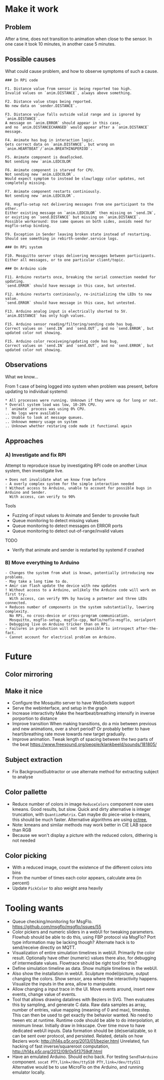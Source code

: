 
# Make it work

## Problem
After a time, does not transition to animation when close to the sensor.
In one case it took 10 minutes, in another case 5 minutes.

## Possible causes
What could cause problem, and how to observe symptoms of such a cause.

```
### In RPi code

F1. Distance value from sensor is being reported too high.
Invalid values on `anim.DISTANCE`, always above something.

F2. Distance value stops being reported.
No new data on `sender.DISTANCE`.

F3. Distance value falls outside valid range and is ignored by `anim.DISTANCE`.
A message on `anim.ERROR` should appear in this case,
and no `anim.DISTANCECHANGED` would appear after a `anim.DISTANCE` message.

F4. Animate has bug in interaction logic.
Gets correct data on `anim.DISTANCE`, but wrong on `anim.HEARTBEAT`/`anim.BREATHINGPERIOD`.

F5. Animate component is deadlocked.
Not sending new `anim.LEDCOLOR`

F6. Animate component is starved for CPU.
Not sending new `anim.LEDCOLOR`.
Would expect symptom to instead be slow/laggy color updates, not completely missing.

F7. Animate component restarts continiously.
Not sending new `anim.LEDCOLOR`.

F8. msgflo-setup not delivering messages from one participant to the other.
Either existing message on `anim.LEDCOLOR` then missing on `send.IN`,
or existing on `send.DISTANCE` but missing on `anim.DISTANCE`. 
Possible workaround: Use same queues on both sides, avoids need for msgflo-setup binding.

F9. Exception in Sender leaving broken state instead of restarting.
Should see something in rebirth-sender.service logs.

### On RPi system

F10. Mosquitto server stops delivering messages between participants.
Either all messages, or to one particular client/topic.

### On Arduino side

F11. Arduino restarts once, breaking the serial connection needed for updating.
`send.ERROR` should have message in this case, but untested.

F12. Arduino restarts continiously, re-initializing the LEDs to new value.
`send.ERROR` should have message in this case, but untested.

F13. Arduino analog input is electrically shorted to 5V. 
`anim.DISTANCE` has only high values.

F15. Arduino sensor reading/filtering/sending code has bug.
Correct values on `send.IN` and `send.OUT`, and no `send.ERROR`, but updated color not showing.

F15. Arduino color receiveing/updating code has bug.
Correct values on `send.IN` and `send.OUT`, and no `send.ERROR`, but updated color not showing.

```

## Observations
What we know...

From 1 case of being logged into system when problem was present,
before updating to individual systemd:

```
* All processes were running. Unknown if they were up for long or not.
* Overall system load was low, 10-20% CPU.
! `animate` process was using 0% CPU.
.. No logs were available
.. Unable to look at message queues.
.. Unknown memory usage on system
.. Unknown whether restaring code made it functional again
```

## Approaches

### A) Investigate and fix RPI

Attempt to reproduce issue by investigating RPI code on another Linux system,
then investigate live.

```
+ Does not invalidate what we know from before
- A overly complex system for the simple interaction needed
! Without access to Arduino, unable to account for possible bugs in Arduino and Sender.
  With access, can verify to 90%
```

Tools

* Fuzzing of input values to Animate and Sender to provoke fault
* Queue monitoring to detect missing values
* Queue monitoring to detect messages on ERROR ports
* Queue monitoring to detect out-of-range/invalid values

TODO

* Verify that animate and sender is restarted by systemd if crashed

### B) Move everything to Arduino

```
- Changes the system from what is known, potentially introducing new problems.
- May take a long time to do.
+ Amir can flash update the device with new updates
! Without access to a Arduino, unlikely the Arduino code will work on first try.
  With access, can verify 99% by having a potmeter and three LEDs connected.
+ Reduces number of components in the system substantially, lowering complexity.
  No RPi, no cross-device or cross-program communication.
  Mosquitto, msgflo-setup, msgflo-cpp, NoFlo/noflo-msgflo, serialport
- Debugging live on Arduino tricker than on RPi.
- Failures in production will not be possible to introspect after-the-fact.
- Cannot account for electrical problem on Arduino.
```

# Future

## Color mirroring

## Make it nice

* Configure the Mosquitto server to have WebSockets support
* Serve the webinterface, and setup in the graph
* Increase interactivity
Make the heartbeat/breathing intensify in inverse porportion to distance
* Improve transition
When making transitions, do a mix between previous and new animations, over a short period?
Or probably better to have heart/breathing rate move towards new target gradually. 
* Improve animation.
Tweak length of spacing between the two parts of the beat
https://www.freesound.org/people/klankbeeld/sounds/181805/

## Subject extraction

* Fix BackgroundSubtractor or use alternate method for extracting subject to analyse

## Color pallette

* Reduce number of colors in image
`ReduceColors` component now uses kmeans. Good results, but slow. 
Quick and dirty alternative is integer truncation, with `QuantizeMatrix`.
Can maybe do piece-wise k-means, this should be much faster.
Alternative algorithms are using [octree](https://rosettacode.org/wiki/Color_quantization#C),
* Note: kmeans and similar methods may work better in CIE LAB space than RGB
* Because we won't display a picture with the reduced colors, dithering is not needed

## Color picking

* With a reduced image, count the existence of the different colors into bins
* From the number of times each color appears, calculate area (in percent)
* Update `PickColor` to also weight area heavily

# Tooling wants

* Queue checking/monitoring for MsgFlo. https://github.com/msgflo/msgflo/issues/55
* Color pickers and numeric sliders in a webUI for tweaking parameters.
Flowhub should be able to do this, using FBP protocol via MsgFlo?
Port type information may be lacking though?
Alternate hack is to send/receive directly on MQTT.
* Visualization of entire simulation timelines in webUI. Primarily the color result.
Optionally have other (numeric) values there also, for debugging of intermediate values.
Flowtrace should be right tool for this?
* Define simulation timeline as data. Show multiple timelines in the webUI.
* Also show the installation in webUI. Sculpture model/picture, output changing the colors.
Show sensor, area where the interactivity happens. Visualize the inputs in the area, allow to manipulate.
* Allow changing a input trace in the UI. Move events around, insert new events, change value of events.
* Tool that allows drawing datalines with Beziers in SVG.
Then evaluates this by sampling, and generate C data. 
Raw data samples as array, number of entries, value mapping (meaning of 0 and max), timestep.
This can then be used to get exactly the behavior wanted.
No need to tween etc at runtime.
Runtime code should be able to do interpolation, at minimum linear.
Initially draw in Inkscape. Over time move to have dedicated webUI inputs.
Data formation should be (de)serializable, so it can be sent over protocol, and persisted.
Related, details on how Beziers work: http://h14s.p5r.org/2013/01/bezier.html
Unrelated, fun hacking of fast inverse/squareroot computation, http://h14s.p5r.org/2012/09/0x5f3759df.html 
* Have an emulated Arduino. Should echo back. For testing `SendToArduino` component.
`socat PTY,link=/dev/ttyS10 PTY,link=/dev/ttyS11`
Alternative would be to use MicroFlo on the Arduino, and running emulator locally.
